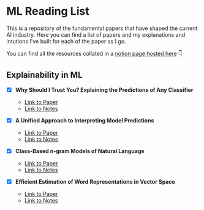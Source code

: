 # ML Reading List

This is a repository of the fundamental papers that have shaped the current AI industry. Here you can find a list of papers and my explanations and intutions I've built for each of the paper as I go.

You can find all the resources collated in a [notion page hosted here](https://www.notion.so/100-paper-challenge-aa0e53fcc7e24fe4bddd145bbb02d2b6) 👇

## Explainability in ML

- [x] **Why Should I Trust You? Explaining the Predictions of Any Classifier**
  - [Link to Paper](https://arxiv.org/abs/1602.04938) 
  - [Link to Notes](https://catkin-mars-73a.notion.site/Why-Should-I-Trust-You-Explaining-the-Predictions-of-Any-Classifier-f6b8e53417324c3f8ab5231c697be7b1)

- [x] **A Unified Approach to Interpreting Model Predictions**
  - [Link to Paper](https://arxiv.org/abs/1705.07874) 
  - [Link to Notes](https://www.notion.so/A-Unified-Approach-to-Interpreting-Model-Predictions-45622b4120ad44ce82345f1ddeaa523d)

- [x] **Class-Based n-gram Models of Natural Language**
  - [Link to Paper]([https://arxiv.org/pdf/1312.6034.pdf](https://aclanthology.org/J92-4003.pdf)) 
  - [Link to Notes](https://www.notion.so/Class-Based-n-gram-Models-of-Natural-Language-1402ef7b3d494b589e7aa0f5e018a50f)

- [x] **Efficient Estimation of Word Representations in Vector Space**
  - [Link to Paper](https://arxiv.org/pdf/1301.3781.pdf) 
  - [Link to Notes](https://www.notion.so/Efficient-Estimation-of-Word-Representations-in-Vector-Space-5d908972f04f4b618cc22dc566b67584)
